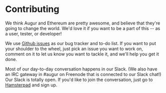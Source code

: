Contributing
============

We think Augur and Ethereum are pretty awesome, and believe that they're going to change the world.  We'd love it if you want to be a part of this -- as a user, tester, or developer!

We use [Github issues](https://github.com/AugurProject/augur/issues) as our bug tracker and to-do list.  If you want to put your shoulder to the wheel, just pick an issue you want to work on, comment on it to let us know you want to tackle it, and we'll help you get it done.

Most of our day-to-day conversation happens in our Slack.  (We also have an IRC gateway in #augur on Freenode that is connected to our Slack chat!)  Our Slack is totally open.  If you'd like to join the conversation, just go to [Hamsterpad](https://www.hamsterpad.com/chat/dyffy) and sign up.

